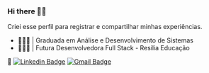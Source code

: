 ### Hi there 🤘🏼

Criei esse perfil para registrar e compartilhar minhas experiências.

* 👩🏻‍🎓 | Graduada em Análise e Desenvolvimento de Sistemas <br />
* 👩🏻‍💻 | Futura Desenvolvedora Full Stack - Resilia Educação

🔗 [![Linkedin Badge](https://img.shields.io/badge/-Vanessa%20Cardoso-6959CD?style=flat-square&logo=Linkedin&logoColor=black&link=https://www.linkedin.com/in/cardosofvanessa/)](https://www.linkedin.com/in/cardosofvanessa//)
[![Gmail Badge](https://img.shields.io/badge/-cardosovanessafs@gmail.com-778899?style=flat-square&logo=Gmail&logoColor=black&link=mailto:cardosovanessafs@gmail.com)](mailto:cardosovanessafs@gmail.com) 

